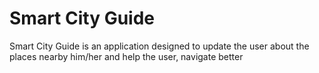 # Smart City Guide 
 Smart City Guide is an application designed to update the user about the places nearby him/her and help the user, navigate better
